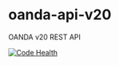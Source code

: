 # oanda-api-v20
OANDA v20 REST API

[![Code Health](https://landscape.io/github/hootnot/oanda-api-v20/master/landscape.svg?style=flat)](https://landscape.io/github/hootnot/oanda-api-v20/master)
